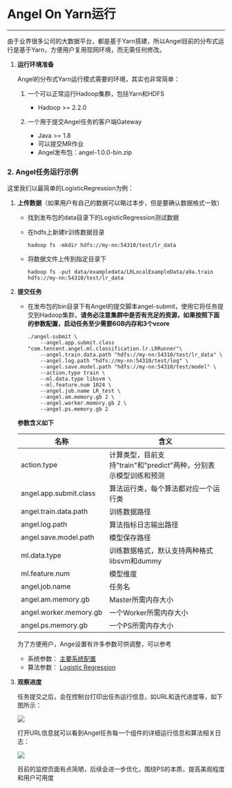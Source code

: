 # Angel On Yarn运行

----

由于业界很多公司的大数据平台，都是基于Yarn搭建，所以Angel目前的分布式运行是基于Yarn，方便用户复用现网环境，而无需任何修改。

1. **运行环境准备**

	Angel的分布式Yarn运行模式需要的环境，其实也非常简单：

	1. 一个可以正常运行Hadoop集群，包括Yarn和HDFS
		* Hadoop >= 2.2.0

	2. 一个用于提交Angel任务的客户端Gateway
		* Java >= 1.8
		* 可以提交MR作业
		* Angel发布包：angel-1.0.0-bin.zip


### 2. **Angel任务运行示例**

这里我们以最简单的LogisticRegression为例：

1. **上传数据**（如果用户有自己的数据可以略过本步，但是要确认数据格式一致）

	* 找到发布包的data目录下的LogisticRegression测试数据
	* 在hdfs上新建lr训练数据目录

		```
		hadoop fs -mkdir hdfs://my-nn:54310/test/lr_data
		```
	* 将数据文件上传到指定目录下

		```
		hadoop fs -put data/exampledata/LRLocalExampleData/a9a.train hdfs://my-nn:54310/test/lr_data
		```
2. **提交任务**

	* 在发布包的bin目录下有Angel的提交脚本angel-submit，使用它将任务提交到Hadoop集群，**请务必注意集群中是否有充足的资源，如果按照下面的参数配置，启动任务至少需要6GB内存和3个vcore**

		```
		./angel-submit \
			--angel.app.submit.class "com.tencent.angel.ml.classification.lr.LRRunner"\
			--angel.train.data.path "hdfs://my-nn:54310/test/lr_data" \
			--angel.log.path "hdfs://my-nn:54310/test/log" \
			--angel.save.model.path "hdfs://my-nn:54310/test/model" \
			--action.type train \
			--ml.data.type libsvm \
			--ml.feature.num 1024 \
			--angel.job.name LR_test \
			--angel.am.memory.gb 2 \
			--angel.worker.memory.gb 2 \
			--angel.ps.memory.gb 2
		```

	**参数含义如下**


	| 名称    | 含义  |
	| --- | --- |
	| action.type  | 计算类型，目前支持"train"和"predict"两种，分别表示模型训练和预测    |
	| angel.app.submit.class | 算法运行类，每个算法都对应一个运行类|
	| angel.train.data.path | 训练数据路径 |
	| angel.log.path | 算法指标日志输出路径 |
	| angel.save.model.path | 模型保存路径 |
	| ml.data.type | 训练数据格式，默认支持两种格式libsvm和dummy |
	| ml.feature.num | 模型维度 |
	| angel.job.name | 任务名|
	| angel.am.memory.gb | Master所需内存大小|
	| angel.worker.memory.gb | 一个Worker所需内存大小|
	| angel.ps.memory.gb | 一个PS所需内存大小|


	为了方便用户，Ange设置有许多参数可供调整，可以参考

	* 系统参数： [主要系统配置](config_details.md)
	* 算法参数： [Logistic Regression](../algo/lr_on_angel.md)

3. **观察进度**


	任务提交之后，会在控制台打印出任务运行信息，如URL和迭代进度等，如下图所示：

	![][1]

	打开URL信息就可以看到Angel任务每一个组件的详细运行信息和算法相关日志：

	![][2]

	目前的监控页面有点简陋，后续会进一步优化，围绕PS的本质，提高美观程度和用户可用度


  [1]: ../img/angel_client_log.png
  [2]: ../img/lr_worker_log.png
